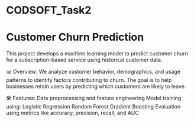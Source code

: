 # CODSOFT_Task2
# Customer Churn Prediction
This project develops a machine learning model to predict customer churn for a subscription-based service using historical customer data.

📊 Overview:
We analyze customer behavior, demographics, and usage patterns to identify factors contributing to churn. The goal is to help businesses retain users by predicting which customers are likely to leave.

🛠️ Features:
Data preprocessing and feature engineering
Model training using:
Logistic Regression
Random Forest
Gradient Boosting
Evaluation using metrics like accuracy, precision, recall, and AUC
